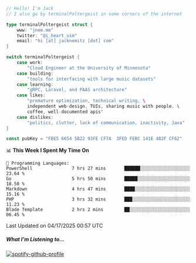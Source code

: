 ```go
// Hello! I'm Jack
// I also go by terminalPoltergeist in some corners of the internet

type terminalPoltergeist struct {
    www: "jnem.me"
    twitter: "@i_heart_vim"
    email: "hi [at] jacknemitz [dot] com"
}

switch terminalPoltergeist {
    case work:
        "Cloud Engineer at the University of Minnesota"
    case building:
        "tools for interfacing with large music datasets"
    case learning:
        "gRPC, Laravel, and PAAS architecture"
    case likes:
        "premature optimization, technical writing, \
        independent web-design, TUIs, sharing music with people, \
        coffee, well-documented apis"
    case dislikes:
        "politics, clutter, lack of communication, inactivity, Java"
}

const pubKey = "FBE5 6654 5B22 93FE CF7A  3FED FEBC 141E 4B2F CF62"
```

<!--START_SECTION:waka-->
📊 **This Week I Spent My Time On** 

```text
💬 Programming Languages: 
PowerShell               7 hrs 27 mins       ██████░░░░░░░░░░░░░░░░░░░   23.64 % 
Go                       5 hrs 50 mins       █████░░░░░░░░░░░░░░░░░░░░   18.50 % 
Markdown                 4 hrs 47 mins       ████░░░░░░░░░░░░░░░░░░░░░   15.16 % 
PHP                      3 hrs 32 mins       ███░░░░░░░░░░░░░░░░░░░░░░   11.23 % 
Blade Template           2 hrs 2 mins        ██░░░░░░░░░░░░░░░░░░░░░░░   06.45 % 
```


 Last Updated on 04/17/2025 00:57 UTC
<!--END_SECTION:waka-->

##### What I'm Listening to...

[![spotify-github-profile](https://jnem.me/listening-item?maxAge=2592000)](https://jnem.me/listening)
